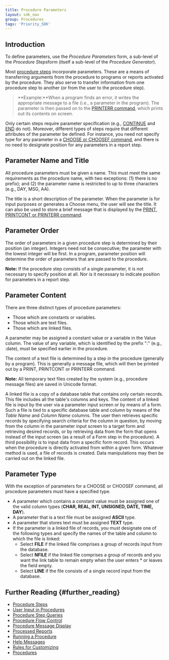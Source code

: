```yaml
---
title: Procedure Parameters
layout: sdk_nav
group: Procedures
tags: 'Priority_SDK'
---
```


## Introduction

To define parameters, use the *Procedure Parameters* form, a sub-level
of the *Procedure Steps*form (itself a sub-level of the *Procedure
Generator*).

Most [procedure steps](Procedure_Steps) incorporate
parameters. These are a means of transferring arguments from the
procedure to programs or reports activated by the procedure. They also
serve to transfer information from one procedure step to another (or
from the user to the procedure step).

> **Example:**When a program finds an error, it writes the appropriate
> message to a file (i.e., a parameter in the program). The parameter is
> then passed on to the [PRINTERR
> command](Procedure_Steps#Basic_Commands), which prints out
> its contents on screen.

Only certain steps require parameter specification (e.g.,
[CONTINUE](Procedure_Steps#Basic_Commands) and
[END](Procedure_Steps#Basic_Commands) do not). Moreover,
different types of steps require that different attributes of the
parameter be defined. For instance, you need not specify type for any
parameter in a [CHOOSE or CHOOSEF
command](Procedure_Steps#Basic_Commands), and there is no
need to designate position for any parameters in a report step.

## Parameter Name and Title 

All procedure parameters must be given a name. This must meet the same
requirements as the procedure name, with two exceptions: (1) there is no
prefix); and (2) the parameter name is restricted to up to three
characters (e.g., DAY, MSG, AA).

The title is a short description of the parameter. When the parameter is
for input purposes or generates a Choose menu, the user will see the
title. It can also be used to store a brief message that is displayed by
the [PRINT, PRINTCONT or PRINTERR
command](Procedure_Steps#Basic_Commands).

## Parameter Order 

The order of parameters in a given procedure step is determined by their
position (an integer). Integers need not be consecutive; the parameter
with the lowest integer will be first. In a program, parameter position
will determine the order of parameters that are passed to the procedure.


**Note:** If the procedure step consists of a single parameter, it is
not necessary to specify position at all. Nor is it necessary to
indicate position for parameters in a report step.



## Parameter Content 

There are three distinct types of procedure parameters:

-   Those which are constants or variables.
-   Those which are text files.
-   Those which are linked files.

A parameter may be assigned a constant value or a variable in the Value
column. The value of any variable, which is identified by the prefix ":"
(e.g., :date), must be specified earlier in the procedure.

The content of a text file is determined by a step in the procedure
(generally by a program). This is generally a message file, which will
then be printed out by a PRINT, PRINTCONT or PRINTERR command.

**Note:** All temporary text files created by the system (e.g., procedure message files) are
saved in Unicode format. 

A linked file is a copy of a database table that contains only certain
records. This file includes all the table's columns and keys. The
content of a linked file is input by the user via a parameter input
screen or by means of a form. Such a file is tied to a specific database
table and column by means of the *Table Name* and *Column Name* columns.
The user then retrieves specific records by specifying search criteria
for the column in question, by moving from the column in the parameter
input screen to a target form and retrieving desired records, or by
retrieving data from the form that opens instead of the input screen (as
a result of a Form step in the procedure). A third possibility is to
input data from a specific form record. This occurs when the procedure
is directly activated from within a given form. Whatever method is used,
a file of records is created. Data manipulations may then be carried out
on the linked file.

## Parameter Type 

With the exception of parameters for a CHOOSE or CHOOSEF command, all
procedure parameters must have a specified type.

-   A parameter which contains a constant value must be assigned one of
    the valid column types (**CHAR, REAL, INT, UNSIGNED, DATE, TIME,
    DAY**).
-   A parameter that is a text file must be assigned **ASCII** type.
-   A parameter that stores text must be assigned **TEXT** type.
-   If the parameter is a linked file of records, you must designate one
    of the following types and specify the names of the table and column
    to which the file is linked:
    -   Select **FILE** if the linked file comprises a group of records
        input from the database.
    -   Select **NFILE** if the linked file comprises a group of records
        and you want the link table to remain empty when the user enters
        \* or leaves the field empty.
    -   Select **LINE** if the file consists of a single record input
        from the database.

## Further Reading {#further_reading}

-   [Procedure Steps](Procedure_Steps)
-   [User Input in Procedures](User_Input_in_Procedures)
-   [Procedure Step Queries](Procedure_Step_Queries)
-   [Procedure Flow Control](Procedure_Flow_Control)
-   [Procedure Message Display](Procedure_Message_Display)
-   [Processed Reports](Processed_Reports)
-   [Running a Procedure](Running_a_Procedure)
-   [Help Messages](Help_Messages)
-   [Rules for Customizing](Rules_for_Customizing)
-   [Procedures](Procedures)
